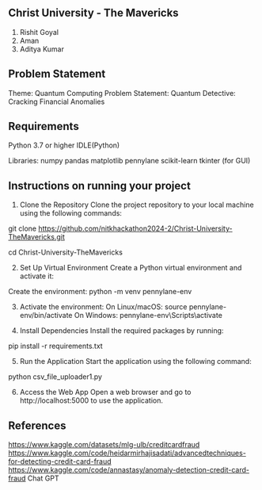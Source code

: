 ## Christ University - The Mavericks
1) Rishit Goyal 
2) Aman
3) Aditya Kumar 

## Problem Statement
Theme: Quantum Computing
Problem Statement: Quantum Detective: Cracking Financial Anomalies

## Requirements
Python 3.7 or higher
IDLE(Python)

Libraries:
numpy
pandas
matplotlib
pennylane
scikit-learn
tkinter (for GUI)

## Instructions on running your project
1) Clone the Repository
Clone the project repository to your local machine using the following commands:

git clone https://github.com/nitkhackathon2024-2/Christ-University-TheMavericks.git

cd Christ-University-TheMavericks

2) Set Up Virtual Environment
Create a Python virtual environment and activate it:

Create the environment:
python -m venv pennylane-env

3) Activate the environment:
On Linux/macOS:
source pennylane-env/bin/activate
On Windows:
pennylane-env\Scripts\activate

4) Install Dependencies
Install the required packages by running:

pip install -r requirements.txt

5) Run the Application
Start the application using the following command:

python csv_file_uploader1.py

6) Access the Web App
Open a web browser and go to http://localhost:5000 to use the application.

## References
https://www.kaggle.com/datasets/mlg-ulb/creditcardfraud
https://www.kaggle.com/code/heidarmirhajisadati/advancedtechniques-for-detecting-credit-card-fraud
https://www.kaggle.com/code/annastasy/anomaly-detection-credit-card-fraud
Chat GPT
